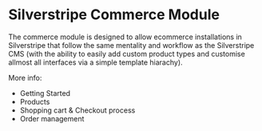 Silverstripe Commerce Module
============================

The commerce module is designed to allow ecommerce installations in
Silverstripe that follow the same mentality and workflow as the
Silverstripe CMS (with the ability to easily add custom product types
and customise allmost all interfaces via a simple template hiarachy).

More info:

* Getting Started
* Products
* Shopping cart & Checkout process
* Order management
